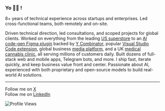### Yo 🤘🏻 !

8+ years of technical experience across startups and enterprises. Led cross-functional teams, both remotely and on-site.

Driven technical direction, led consultations, and scoped projects for global clients. Worked on everything from the leading
[US superstore](https://www.petsmart.com/) to an [AI code-gen Figma plugin](https://www.figma.com/community/plugin/857346721138427857/anima-figma-to-code-react-html-css-tailwind-mui-devmode-inspect-react-html-vue-css) backed by [Y Combinator](https://www.ycombinator.com/companies/anima-app), popular [Visual Studio Code extension](https://marketplace.visualstudio.com/items?itemName=AnimaApp.vscode-anima), global business [media platform](https://www.fortune.com/), and a UK [medical cannabis clinic](https://www.dispensed.co.uk/), all serving millions of customers daily. Built dozens of full-stack web and mobile apps, Telegram bots, and more. I ship fast, iterate quickly, and keep business value front and center. Passionate about AI, experienced with both proprietary and open-source models to build real-world AI solutions.

---

Follow me on [X](https://x.com/vonderklaas) <br/>
Follow me on [LinkedIn](https://www.linkedin.com/in/vonderklaas/)

![Profile Views](https://komarev.com/ghpvc/?username=garbalau-github&color=red)
